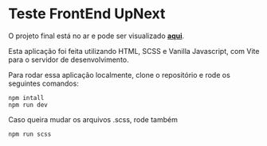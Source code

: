 # Teste FrontEnd UpNext

O projeto final está no ar e pode ser visualizado __[aqui](https://josepaludo.000webhostapp.com/projeto-upnext/)__.

Esta aplicação foi feita utilizando HTML, SCSS e Vanilla Javascript, com Vite para o servidor de desenvolvimento.

Para rodar essa aplicação localmente, clone o repositório e rode os seguintes comandos:
```
npm intall
npm run dev
```
Caso queira mudar os arquivos .scss, rode também
```
npm run scss
```